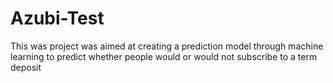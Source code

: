 # Azubi-Test
This was project was aimed at creating a prediction model through machine learning to predict whether people would or would not subscribe to a term deposit
